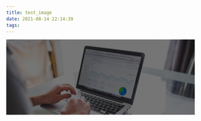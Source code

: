 ```yaml
---
title: test_image
date: 2021-08-14 22:14:39
tags:
---
```


![background_](https://raw.githubusercontent.com/Davidgzx/davidgzx.github.io/resources/img/background_.jpg)

